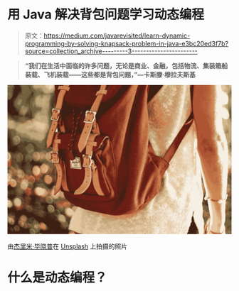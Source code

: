 # 用 Java 解决背包问题学习动态编程

> 原文：<https://medium.com/javarevisited/learn-dynamic-programming-by-solving-knapsack-problem-in-java-e3bc20ed3f7b?source=collection_archive---------3----------------------->

> **“我们在生活中面临的许多问题，无论是商业、金融，包括物流、集装箱船装载、飞机装载——这些都是背包问题，”—卡斯滕·穆拉夫斯基**

![](img/2f479ef7544f771d48365b71709ab94b.png)

由[杰里米·毕晓普](https://unsplash.com/@jeremybishop?utm_source=medium&utm_medium=referral)在 [Unsplash](https://unsplash.com?utm_source=medium&utm_medium=referral) 上拍摄的照片

# 什么是动态编程？